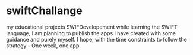 # swiftChallange
my educational projects SWIFDevelopement
while learning the SWIFT language, I am planning to publish the apps I have created with some guidance and purely myself. I hope, with the time constraints to follow the strategy - One week, one app.
